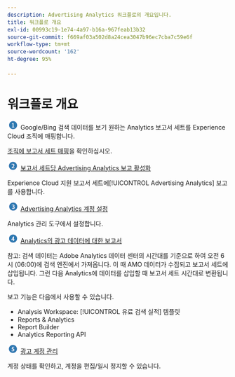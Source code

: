 ```yaml
---
description: Advertising Analytics 워크플로의 개요입니다.
title: 워크플로 개요
exl-id: 00993c19-1e74-4a97-b16a-967feab13b32
source-git-commit: f669af03a502d8a24cea3047b96ec7cba7c59e6f
workflow-type: tm+mt
source-wordcount: '162'
ht-degree: 95%

---
```


# 워크플로 개요

![](assets/step1_icon.png) Google/Bing 검색 데이터를 보기 원하는 Analytics 보고서 세트를 Experience Cloud 조직에 매핑합니다.

[조직에 보고서 세트 매핑](https://experienceleague.adobe.com/docs/core-services/interface/about-core-services/report-suite-mapping.html)을 확인하십시오.

![](assets/step2_icon.png) [보고서 세트당 Advertising Analytics 보고 활성화](/help/integrate/c-advertising-analytics/c-adanalytics-workflow/aa-provision-rs.md)

Experience Cloud 지원 보고서 세트에[!UICONTROL Advertising Analytics] 보고를 사용합니다.

![](assets/step3_icon.png) [Advertising Analytics 계정 설정](/help/integrate/c-advertising-analytics/c-adanalytics-workflow/aa-create-ad-account.md)

Analytics 관리 도구에서 설정합니다.

![](assets/step4_icon.png) [Analytics의 광고 데이터에 대한 보고서](/help/integrate/c-advertising-analytics/c-adanalytics-workflow/aa-report-ad-data-an.md)

참고: 검색 데이터는 Adobe Analytics 데이터 센터의 시간대를 기준으로 하여 오전 6시 (06:00)에 검색 엔진에서 가져옵니다. 이 때 AMO 데이터가 수집되고 보고서 세트에 삽입됩니다. 그런 다음 Analytics에 데이터를 삽입할 때 보고서 세트 시간대로 변환됩니다.

보고 기능은 다음에서 사용할 수 있습니다.

* Analysis Workspace: [!UICONTROL 유료 검색 실적] 템플릿
* Reports &amp; Analytics
* Report Builder
* Analytics Reporting API

![](assets/step5_icon.png) [광고 계정 관리](/help/integrate/c-advertising-analytics/c-adanalytics-workflow/aa-manage-ad-accounts.md)

계정 상태를 확인하고, 계정을 편집/일시 정지할 수 있습니다.
